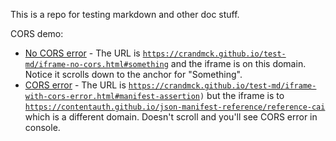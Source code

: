 This is a repo for testing markdown and other doc stuff.

CORS demo:

- [No CORS error](https://crandmck.github.io/test-md/iframe-no-cors.html#something) - The URL is <code>https://crandmck.github.io/test-md/iframe-no-cors.html#something</code> and the iframe is on this domain.  Notice it scrolls down to the anchor for "Something".
- [CORS error](https://crandmck.github.io/test-md/iframe-with-cors-error.html#manifest-assertion) - The URL is <code>https://crandmck.github.io/test-md/iframe-with-cors-error.html#manifest-assertion)</code> but the iframe is to <code>https://contentauth.github.io/json-manifest-reference/reference-cai</code> which is a different domain.  Doesn't scroll and you'll see CORS error in console.
